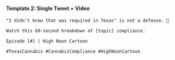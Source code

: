 #### Template 2: Single Tweet + Video

```
"I didn't know that was required in Texas" is not a defense. 😬

Watch this 60-second breakdown of [topic] compliance.

Episode [#] | High Noon Cartoon

#TexasCannabis #CannabisCompliance #HighNoonCartoon
```
